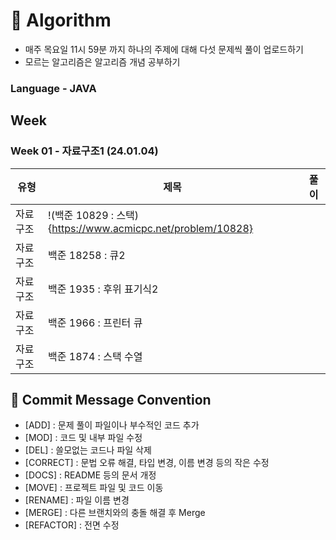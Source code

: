 # 📖 Algorithm

- 매주 목요일 11시 59분 까지 하나의 주제에 대해 다섯 문제씩 풀이 업로드하기
- 모르는 알고리즘은 알고리즘 개념 공부하기
  
### Language - JAVA

## Week
### Week 01 - 자료구조1 (24.01.04)

| 유형 | 제목 | 풀이 |
| --- | --- | --- |
| 자료구조 | !(백준 10829 : 스택){https://www.acmicpc.net/problem/10828} |  |
| 자료구조 | 백준 18258 : 큐2 |  |
| 자료구조 | 백준 1935 : 후위 표기식2 |  |
| 자료구조 | 백준 1966 : 프린터 큐 |  |
| 자료구조 | 백준 1874 : 스택 수열 |  |



## 📍 Commit Message Convention

- [ADD] : 문제 풀이 파일이나 부수적인 코드 추가
- [MOD] : 코드 및 내부 파일 수정
- [DEL] : 쓸모없는 코드나 파일 삭제
- [CORRECT] : 문법 오류 해결, 타입 변경, 이름 변경 등의 작은 수정
- [DOCS] : README 등의 문서 개정
- [MOVE] : 프로젝트 파일 및 코드 이동
- [RENAME] : 파일 이름 변경
- [MERGE] : 다른 브랜치와의 충돌 해결 후 Merge
- [REFACTOR] : 전면 수정
